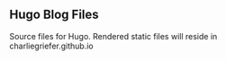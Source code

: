 ## Hugo Blog Files

Source files for Hugo. Rendered static files will reside in charliegriefer.github.io
